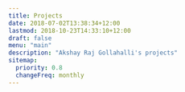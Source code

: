 ```yaml
---
title: Projects
date: 2018-07-02T13:38:34+12:00
lastmod: 2018-10-23T14:33:10+12:00
draft: false
menu: "main"
description: "Akshay Raj Gollahalli's projects"
sitemap:
  priority: 0.8
  changeFreq: monthly
---
```

